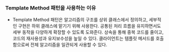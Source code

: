 ### Template Method 패턴을 사용하는 이유


- Template Method 패턴은 알고리즘의 구조를 상위 클래스에서 정의하고, 세부적인 구현은 하위 클래스에 맡기기 위해 사용한다. 공통된 처리 흐름을 유지하면서도 세부 동작을 다양하게 확장할 수 있도록 도와준다. 상속을 통해 중복 코드를 줄이고, 코드의 재사용성과 유지보수성을 높일 수 있다. 클라이언트는 템플릿 메서드를 호출함으로써 전체 알고리즘을 일관되게 사용할 수 있다.